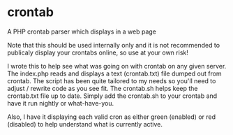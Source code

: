 # crontab
A PHP crontab parser which displays in a web page

Note that this should be used internally only and it is not recommended to publicaly display your crontabs online, so use at your own risk!

I wrote this to help see what was going on with crontab on any given server.  The index.php reads and displays a text (crontab.txt) file dumped out from crontab.  The script has been quite tailored to my needs so you'll need to adjust / rewrite code as you see fit.  The crontab.sh helps keep the crontab.txt file up to date.  Simply add the crontab.sh to your crontab and have it run nightly or what-have-you.

Also, I have it displaying each valid cron as either green (enabled) or red (disabled) to help understand what is currently active.